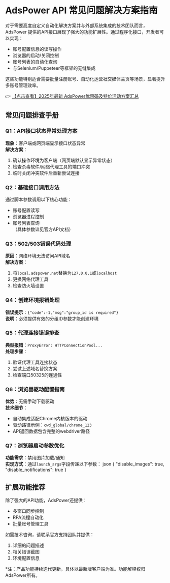 # AdsPower API 常见问题解决方案指南

对于需要高度自定义自动化解决方案并与外部系统集成的技术团队而言，AdsPower 提供的API接口展现了强大的功能扩展性。通过程序化接口，开发者可以实现：

- 账号配置信息的读写操作
- 浏览器的启动/关闭控制
- 账号列表的自动化查询
- 与Selenium/Puppeteer等框架的无缝集成

这些功能特别适合需要批量注册账号、自动化运营社交媒体主页等场景，显著提升多账号管理效率。

👉 [【点击查看】2025年最新 AdsPower优惠码及特价活动方案汇总](https://bit.ly/adspower_free)

## 常见问题排查手册

### Q1：API接口状态异常处理方案
**现象**：客户端或网页端显示接口状态异常  
**解决方案**：
1. 确认操作环境为客户端（网页端默认显示异常状态）
2. 检查杀毒软件/网络代理工具的端口冲突
3. 临时关闭冲突软件后重新尝试连接

### Q2：基础接口调用方法
通过脚本参数调用以下核心功能：
- 账号配置读写
- 浏览器进程控制
- 账号列表查询  
（具体参数详见官方API文档）

### Q3：502/503错误代码处理
**原因**：网络环境无法访问API域名  
**解决方案**：
1. 将`local.adspower.net`替换为`127.0.0.1`或`localhost`
2. 更换网络代理工具
3. 检查防火墙设置

### Q4：创建环境报错处理
**错误提示**：`{"code":-1,"msg":"group_id is required"}`  
**说明**：必须提供有效的分组ID参数才能创建环境

### Q5：代理连接错误排查
**典型报错**：`ProxyError: HTTPConnectionPool...`  
**处理步骤**：
1. 验证代理工具连接状态
2. 尝试上述域名替换方案
3. 检查端口50325的连通性

### Q6：浏览器驱动配置指南
**优势**：无需手动下载驱动  
**技术细节**：
- 自动集成适配Chrome内核版本的驱动
- 驱动路径示例：`cwd_global/chrome_123`
- API返回数据包含完整的webdriver路径

### Q7：浏览器启动参数优化
**功能需求**：禁用图片加载/通知  
**实现方式**：通过`launch_args`字段传递以下参数：
json
{
  "disable_images": true,
  "disable_notifications": true
}

## 扩展功能推荐
除了强大的API功能，AdsPower还提供：
- 多窗口同步控制
- RPA流程自动化
- 批量账号管理工具

如需技术咨询，请联系官方支持团队并提供：
1. 详细的问题描述
2. 相关错误截图
3. 环境配置信息

*注：产品功能持续迭代更新，具体以最新版客户端为准。功能解释权归AdsPower所有。
